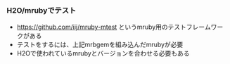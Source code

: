 ### H2O/mrubyでテスト

* https://github.com/iij/mruby-mtest というmruby用のテストフレームワークがある
* テストをするには、上記mrbgemを組み込んだmrubyが必要
* H2Oで使われているmrubyとバージョンを合わせる必要もある
